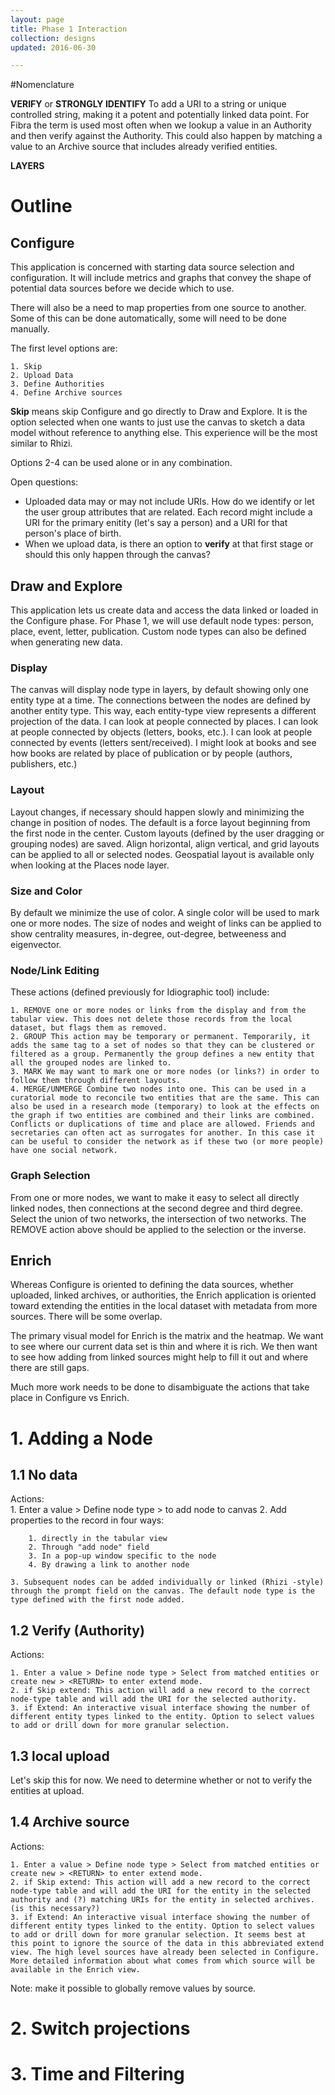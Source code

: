 ```yaml
---
layout: page
title: Phase 1 Interaction
collection: designs
updated: 2016-06-30

---
```


#Nomenclature  

**VERIFY** or **STRONGLY IDENTIFY**  To add a URI to a string or unique controlled string, making it a potent and potentially linked data point. For Fibra the term is used most often when we lookup a value in an Authority and then verify against the Authority. This could also happen by matching a value to an Archive source that includes already verified entities.

**LAYERS** 

 




# Outline  
## Configure
This application is concerned with starting data source selection and configuration. It will include metrics and graphs that convey the shape of potential data sources before we decide which to use.

There will also be a need to map properties from one source to another. Some of this can be done automatically, some will need to be done manually.

The first level options are:  

	1. Skip  
	2. Upload Data  
	3. Define Authorities  
	4. Define Archive sources  
	
**Skip** means skip Configure and go directly to Draw and Explore. It is the option selected when one wants to just use the canvas to sketch a data model without reference to anything else. This experience will be the most similar to Rhizi.

Options 2-4 can be used alone or in any combination. 

Open questions:  

* Uploaded data may or may not include URIs. How do we identify or let the user group attributes that are related. Each record might include a URI for the primary enitity (let's say a person) and a URI for that person's place of birth.
* When we upload data, is there an option to **verify** at that first stage or should this only happen through the canvas? 
	
## Draw and Explore
This application lets us create data and access the data linked or loaded in the Configure phase. For Phase 1, we will use default node types: person, place, event, letter, publication. Custom node types can also be defined when generating new data.

### Display  
The canvas will display node type in layers, by default showing only one entity type at a time. The connections between the nodes are defined by another entity type. This way, each entity-type view represents a different projection of the data. I can look at people connected by places. I can look at people connected by objects (letters, books, etc.). I can look at people connected by events (letters sent/received). I might look at books and see how books are related by place of publication or by people (authors, publishers, etc.)

### Layout  
Layout changes, if necessary should happen slowly and minimizing the change in position of nodes.
The default is a force layout beginning from the first node in the center. Custom layouts (defined by the user dragging or grouping nodes) are saved. Align horizontal, align vertical, and grid layouts can be applied to all or selected nodes. Geospatial layout is available only when looking at the Places node layer.

### Size and Color  
By default we minimize the use of color. A single color will be used to mark one or more nodes. The size of nodes and weight of links can be applied to show centrality measures, in-degree, out-degree, betweeness and eigenvector.

### Node/Link Editing  
These actions (defined previously for Idiographic tool) include:  

	1. REMOVE one or more nodes or links from the display and from the tabular view. This does not delete those records from the local dataset, but flags them as removed.
	2. GROUP This action may be temporary or permanent. Temporarily, it adds the same tag to a set of nodes so that they can be clustered or filtered as a group. Permanently the group defines a new entity that all the grouped nodes are linked to.
	3. MARK We may want to mark one or more nodes (or links?) in order to follow them through different layouts.  
	4. MERGE/UNMERGE Combine two nodes into one. This can be used in a curatorial mode to reconcile two entities that are the same. This can also be used in a research mode (temporary) to look at the effects on the graph if two entities are combined and their links are combined. Conflicts or duplications of time and place are allowed. Friends and secretaries can often act as surrogates for another. In this case it can be useful to consider the network as if these two (or more people) have one social network.

### Graph Selection
From one or more nodes, we want to make it easy to select all directly linked nodes, then connections at the second degree and third degree. Select the union of two networks, the intersection of two networks. The REMOVE action above should be applied to the selection or the inverse. 

## Enrich
Whereas Configure is oriented to defining the data sources, whether uploaded, linked archives, or authorities, the Enrich application is oriented toward extending the entities in the local dataset with metadata from more sources. There will be some overlap. 

The primary visual model for Enrich is the matrix and the heatmap. We want to see where our current data set is thin and where it is rich. We then want to see how adding from linked sources might help to fill it out and where there are still gaps.

Much more work needs to be done to disambiguate the actions that take place in Configure vs Enrich. 




# 1. Adding a Node

## 1.1 No data
Actions:  
	1. Enter a value > Define node type >  <RETURN> to add node to canvas
	2. Add properties to the record in four ways:  
	
		1. directly in the tabular view
		2. Through "add node" field 
		3. In a pop-up window specific to the node
		4. By drawing a link to another node  
		
	3. Subsequent nodes can be added individually or linked (Rhizi -style) through the prompt field on the canvas. The default node type is the type defined with the first node added.
	
	
## 1.2 Verify (Authority)  
Actions:   

	1. Enter a value > Define node type > Select from matched entities or create new > <RETURN> to enter extend mode.  
	2. if Skip extend: This action will add a new record to the correct node-type table and will add the URI for the selected authority. 
	3. if Extend: An interactive visual interface showing the number of different entity types linked to the entity. Option to select values to add or drill down for more granular selection.

## 1.3 local upload

Let's skip this for now. We need to determine whether or not to verify the entities at upload.
	
## 1.4 Archive source
Actions:  

	1. Enter a value > Define node type > Select from matched entities or create new > <RETURN> to enter extend mode.  
	2. if Skip extend: This action will add a new record to the correct node-type table and will add the URI for the entity in the selected authority and (?) matching URIs for the entity in selected archives. (is this necessary?) 
	3. if Extend: An interactive visual interface showing the number of different entity types linked to the entity. Option to select values to add or drill down for more granular selection. It seems best at this point to ignore the source of the data in this abbreviated extend view. The high level sources have already been selected in Configure. More detailed information about what comes from which source will be available in the Enrich view. 

Note: make it possible to globally remove values by source.

# 2. Switch projections
# 3. Time and Filtering